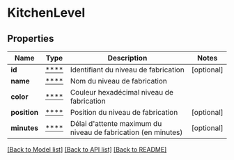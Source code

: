 # KitchenLevel

## Properties
Name | Type | Description | Notes
------------ | ------------- | ------------- | -------------
**id** | [****](.md) | Identifiant du niveau de fabrication | [optional] 
**name** | [****](.md) | Nom du niveau de fabrication | 
**color** | [****](.md) | Couleur hexadécimal niveau de fabrication | 
**position** | [****](.md) | Position du niveau de fabrication | [optional] 
**minutes** | [****](.md) | Délai d&#x27;attente maximum du niveau de fabrication (en minutes) | [optional] 

[[Back to Model list]](../../README.md#documentation-for-models) [[Back to API list]](../../README.md#documentation-for-api-endpoints) [[Back to README]](../../README.md)

